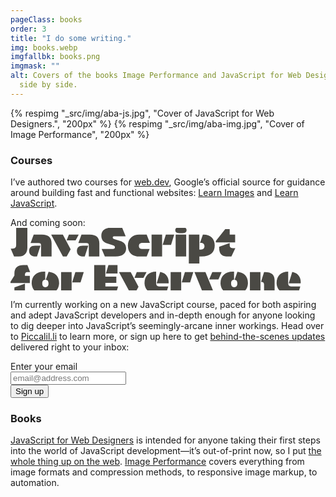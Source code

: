 ```yaml
---
pageClass: books
order: 3
title: "I do some writing."
img: books.webp
imgfallbk: books.png
imgmask: ""
alt: Covers of the books Image Performance and JavaScript for Web Designers,
  side by side.
---
```

<div class="illus">
{% respimg "_src/img/aba-js.jpg", "Cover of JavaScript for Web Designers.", "200px" %}
{% respimg "_src/img/aba-img.jpg", "Cover of Image Performance", "200px" %}
</div>

<div class="copy">

### Courses

I’ve authored two courses for [web.dev](https://web.dev), Google’s official source for guidance around building fast and functional websites: [Learn Images](https://web.dev/learn/images) and [Learn JavaScript](https://web.dev/learn/javascript).

And coming soon:
<a href="https://piccalil.li/javascript-for-everyone"><svg class="js4e-logo" aria-hidden="true" xmlns="http://www.w3.org/2000/svg"  width="466" height="100" viewBox="0 0 466 100" fill="none"><g fill="#4A4944"><path d="M27 31.336V-.586H9.07v27.422c0 4.5-1.406 6.328-6.047 6.328H.352L5.695 45.82h7.594C23.203 45.82 27 39.633 27 31.336ZM48.867 45.82h16.875V24.797c0-9.352-4.851-14.133-15.398-14.133H37.125l-4.992 13.57H44.93c2.953 0 3.937.914 3.937 3.727v17.86Zm-8.789 0h2.32l5.625-17.297h-8.648c-6.68 0-9.563 3.375-9.563 8.508 0 5.344 3.797 8.79 10.266 8.79Zm49.852 0 6.328-11.601-12.516-23.555H65.391v.844L83.883 45.82h6.047Zm-.14-25.875h14.343l4.781-8.648v-.633H93.445l-3.656 9.281Zm35.507 25.875h16.875V24.797c0-9.352-4.852-14.133-15.399-14.133h-13.218l-4.993 13.57h12.797c2.953 0 3.938.914 3.938 3.727v17.86Zm-8.789 0h2.32l5.625-17.297h-8.648c-6.68 0-9.563 3.375-9.563 8.508 0 5.344 3.797 8.79 10.266 8.79Zm34.453 0h16.945c12.094 0 17.086-5.554 17.086-12.797 0-5.906-3.023-9.914-9.351-11.953l-9.493-3.094c-1.828-.632-2.531-1.265-2.531-2.53 0-1.407.844-1.97 2.602-1.97h18.07L178.523-.586h-15.117c-10.758 0-18.07 3.586-18.07 13.289 0 6.328 3.586 10.547 9.773 12.375l9.352 2.813c1.617.492 2.601 1.335 2.601 3.023 0 1.969-.984 2.742-3.304 2.742h-17.93l5.133 12.164Zm54.984-35.156c-9.843 0-18.14 5.906-18.14 17.719 0 11.25 7.101 17.437 18.984 17.437h11.18l4.64-12.164H211.5c-3.938 0-6.047-1.125-6.047-4.71 0-3.446 2.109-4.923 6.047-4.923h11.531l-5.133-13.36h-11.953Zm19.758 35.156h16.875V10.664h-16.875V45.82Zm31.149-18.633 5.132-16.523h-13.429l-5.133 16.523h13.43ZM272.18-1.289c-6.118 0-8.508 1.476-8.508 4.922 0 3.304 2.461 4.78 8.508 4.78h1.195c5.906 0 8.297-1.476 8.297-4.78 0-3.375-2.18-4.922-8.227-4.922h-1.265Zm-7.946 47.11h16.875V10.663h-16.875V45.82Zm37.969 11.25V45.82h3.235c14.695 0 21.304-6.68 21.304-17.79 0-10.547-6.328-17.367-18-17.367h-.914l-4.64 13.36h1.124c4.079 0 6.047 1.968 6.047 5.343 0 3.445-1.968 5.274-5.554 5.274h-2.602V10.664h-16.875V57.07h16.875Zm57.235-46.407h-8.719V2.086h-7.172L328.5 21.07v2.25h30.938V10.664Zm-8.719 13.5-16.875 5.976v1.547c0 11.391 5.414 14.133 14.695 14.133h4.922l6.258-13.36h-2.391c-4.851 0-6.609-.491-6.609-5.413v-2.883ZM6.258 73.055v3.164L0 86.203v2.11h30.938V76.71h-7.805v-1.336c0-2.953.914-4.711 4.219-4.711h4.078l-4.36-11.25h-6.328c-9 0-14.484 4.008-14.484 13.64Zm0 22.078v10.687h16.875V89.156L6.258 95.133ZM56.39 82.969c2.812.14 4.43 2.25 4.43 5.836v.562c0 3.234-1.758 5.555-4.993 5.555-3.375 0-4.992-2.32-4.992-5.555v-.562c0-3.797 1.758-5.836 4.71-5.836V69.96H53.72c-12.164 0-19.828 7.031-19.828 18.422 0 10.547 7.945 18.14 21.304 18.14h1.266c13.43 0 21.234-7.593 21.305-18.14.07-10.97-6.47-17.016-16.805-18.07l-4.57 12.656ZM80.93 105.82h16.875V70.664H80.93v35.156Zm31.148-18.633 5.133-16.523h-13.43l-5.133 16.523h13.43Zm21.797 18.633h34.594l3.726-12.164h-20.39v-5.695h17.507v-9.985h-17.507V59.414h-17.93v46.406Zm22.852-46.406-4.079 13.57h18.563v-13.57h-14.484Zm41.765 46.406 6.328-11.601-12.515-23.555h-18.352v.844l18.492 34.312h6.047Zm-.14-25.875h14.343l4.782-8.648v-.633h-15.469l-3.656 9.281Zm16.101 8.156c0 10.829 7.875 17.72 21.797 17.72h12.375l3.797-12.165h-14.766c-3.375 0-4.64-2.11-4.64-5.414V69.961c-11.391 0-18.563 6.89-18.563 18.14Zm19.406.704h19.125c.985-11.11-5.484-17.086-13.5-18.422l-5.625 18.422Zm22.36 17.015h16.875V70.664h-16.875v35.156Zm31.148-18.633 5.133-16.523h-13.43l-5.132 16.523h13.429Zm6.961-16.523 12.375 30.375-6.891 16.031h17.086l7.032-17.015-12.024-29.391h-17.578Zm38.391 11.742 5.062-11.742h-14.906l-5.063 11.742h14.907Zm25.804.563c2.813.14 4.43 2.25 4.43 5.836v.562c0 3.234-1.758 5.555-4.992 5.555-3.375 0-4.992-2.32-4.992-5.555v-.562c0-3.797 1.758-5.836 4.711-5.836V69.96h-1.828c-12.164 0-19.829 7.031-19.829 18.422 0 10.547 7.946 18.14 21.305 18.14h1.266c13.429 0 21.234-7.593 21.304-18.14.071-10.97-6.468-17.016-16.804-18.07l-4.571 12.656Zm24.539 22.851h16.876V70.664h-16.876v35.156Zm22.641 0h16.875V83.883c0-8.72-4.711-13.22-15.328-13.22h-1.547l-4.922 15.821h.281c3.165 0 4.641 1.196 4.641 4.64v14.696Zm20.039-17.719c0 10.829 7.875 17.72 21.797 17.72h12.375l3.797-12.165h-14.766c-3.375 0-4.64-2.11-4.64-5.414V69.961c-11.391 0-18.563 6.89-18.563 18.14Zm19.406.704h19.125c.985-11.11-5.484-17.086-13.5-18.422l-5.625 18.422Z"/></g></svg></a>

I’m currently working on a new JavaScript course, paced for both aspiring and adept JavaScript developers and in-depth enough for anyone looking to dig deeper into JavaScript’s seemingly-arcane inner workings. Head over to [Piccalil.li](https://piccalil.li/javascript-for-everyone) to learn more, or sign up here to get [behind-the-scenes updates](/posts/#js4e) delivered right to your inbox:</p>

<form class="flow" action="https://piccalil.li/api/subscribe-to-stream" method="POST">
  <label for="email" class="eyebrow">Enter your email</label>
  <div class="sidebar">
    <div class="input-wrap">
      <input id="email" type="email" name="email" autocapitalize="none" autocorrect="off" required="" placeholder="email@address.com">
    </div>
    <button class="btn" data-button-variant="primary" type="submit">Sign up</button>
  </div>
  <input type="hidden" name="stream" autocomplete="off" value="javascript-for-everyone">
</form>

  ### Books
[JavaScript for Web Designers](https://abookapart.com/products/javascript-for-web-designers) is intended for anyone taking their first steps into the world of JavaScript development—it’s out-of-print now, so I put [the whole thing up on the web](https://javascriptforwebdesigners.com/). [Image Performance](https://abookapart.com/products/image-performance) covers everything from image formats and compression methods, to responsive image markup, to automation.


</div>